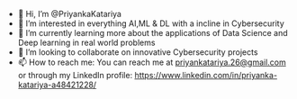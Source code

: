 - 👋 Hi, I’m @PriyankaKatariya
- 👀 I’m interested in everything AI,ML & DL with a incline in Cybersecurity
- 🌱 I’m currently learning more about the applications of Data Science and Deep learning in real world problems
- 💞️ I’m looking to collaborate on innovative Cybersecurity projects
- 📫 How to reach me: You can reach me at priyankatariya.26@gmail.com or through my LinkedIn profile: https://www.linkedin.com/in/priyanka-katariya-a48421228/

<!---
PriyankaKatariya/PriyankaKatariya is a ✨ special ✨ repository because its `README.md` (this file) appears on your GitHub profile.
You can click the Preview link to take a look at your changes.
--->
